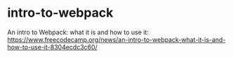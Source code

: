 # intro-to-webpack
An intro to Webpack: what it is and how to use it: https://www.freecodecamp.org/news/an-intro-to-webpack-what-it-is-and-how-to-use-it-8304ecdc3c60/
